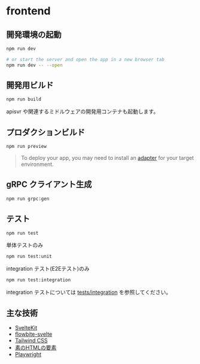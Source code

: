 # frontend

## 開発環境の起動

```bash
npm run dev

# or start the server and open the app in a new browser tab
npm run dev -- --open
```

## 開発用ビルド

```bash
npm run build
```

apisvr や関連するミドルウェアの開発用コンテナも起動します。

## プロダクションビルド

```bash
npm run preview
```

> To deploy your app, you may need to install an [adapter](https://kit.svelte.dev/docs/adapters) for your target environment.

## gRPC クライアント生成

```bash
npm run grpc:gen
```

## テスト

```bash
npm run test
```

単体テストのみ

```bash
npm run test:unit
```

integration テスト(E2Eテスト)のみ

```bash
npm run test:integration
```

integration テストについては [tests/integration](./tests/integration/) を参照してください。

## 主な技術

- [SvelteKit](https://kit.svelte.jp/)
- [flowbite-svelte](https://flowbite-svelte.com/)
- [Tailwind CSS](https://tailwindcss.com)
- [素のHTMLの要素](https://developer.mozilla.org/ja/docs/Web/HTML/Element)
- [Playwright](https://playwright.dev/)
